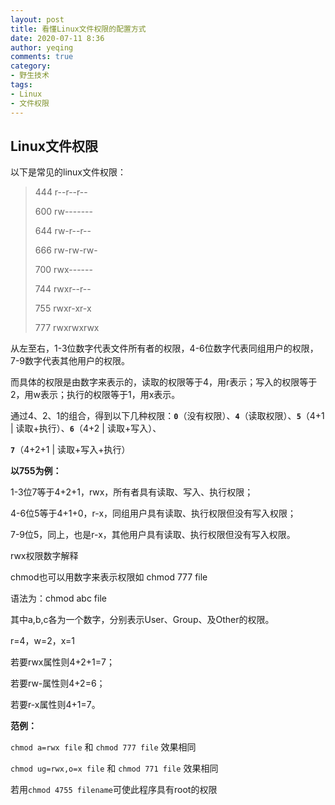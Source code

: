 ```yaml
---
layout: post
title: 看懂Linux文件权限的配置方式
date: 2020-07-11 8:36
author: yeqing
comments: true
category:
- 野生技术
tags:
- Linux
- 文件权限
---
```


## Linux文件权限

以下是常见的linux文件权限：

> 444 r--r--r--
>
> 600 rw-------
>
> 644 rw-r--r--
>
> 666 rw-rw-rw-
>
> 700 rwx------
>
> 744 rwxr--r--
>
> 755 rwxr-xr-x
>
> 777 rwxrwxrwx

从左至右，1-3位数字代表文件所有者的权限，4-6位数字代表同组用户的权限，7-9数字代表其他用户的权限。

而具体的权限是由数字来表示的，读取的权限等于4，用r表示；写入的权限等于2，用w表示；执行的权限等于1，用x表示。

通过4、2、1的组合，得到以下几种权限：**`0`**（没有权限）、**`4`**（读取权限）、**`5`**（4+1 | 读取+执行）、**`6`**（4+2 | 读取+写入）、

**`7`**（4+2+1 | 读取+写入+执行）

**以755为例：**

1-3位7等于4+2+1，rwx，所有者具有读取、写入、执行权限；

4-6位5等于4+1+0，r-x，同组用户具有读取、执行权限但没有写入权限；

7-9位5，同上，也是r-x，其他用户具有读取、执行权限但没有写入权限。

rwx权限数字解释 

chmod也可以用数字来表示权限如 chmod 777 file

语法为：chmod abc file

其中a,b,c各为一个数字，分别表示User、Group、及Other的权限。

r=4，w=2，x=1

若要rwx属性则4+2+1=7；

若要rw-属性则4+2=6；

若要r-x属性则4+1=7。

**范例：**

`chmod a=rwx file` 和 `chmod 777 file` 效果相同

`chmod ug=rwx,o=x file`  和 `chmod 771 file`  效果相同

若用`chmod 4755 filename`可使此程序具有root的权限

